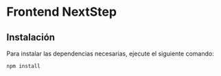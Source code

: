 # Frontend  NextStep


## Instalación

Para instalar las dependencias necesarias, ejecute el siguiente comando:

``` bash
npm install
```
